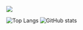 ![](https://visitor-badge.glitch.me/badge?page_id=8bithemant.8bithemant)

![Top Langs](https://github-readme-stats.vercel.app/api/top-langs/?username=zd247&theme=tokyonight)
![GitHub stats](https://github-readme-stats.vercel.app/api?username=zd247&count_private=true&show_icons=true&theme=dracula) 




